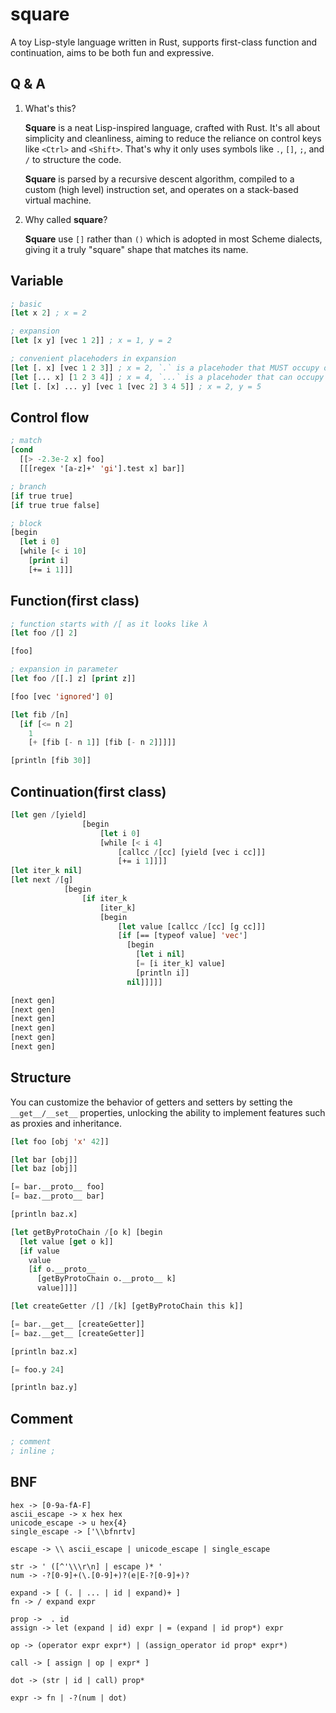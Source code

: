 # square

A toy Lisp-style language written in Rust, supports first-class function and continuation, aims to be both fun and expressive.

## Q & A

1.  What's this?

    **Square** is a neat Lisp-inspired language, crafted with Rust. It's all about simplicity and cleanliness, aiming to reduce the reliance on control keys like `<Ctrl>` and `<Shift>`. That's why it only uses symbols like `.`, `[]`, `;`, and `/` to structure the code.

    **Square** is parsed by a recursive descent algorithm, compiled to a custom (high level) instruction set, and operates on a stack-based virtual machine.

2.  Why called **square**?

    **Square** use `[]` rather than `()` which is adopted in most Scheme dialects, giving it a truly "square" shape that matches its name.

## Variable

```lisp
; basic
[let x 2] ; x = 2

; expansion
[let [x y] [vec 1 2]] ; x = 1, y = 2

; convenient placehoders in expansion
[let [. x] [vec 1 2 3]] ; x = 2, `.` is a placehoder that MUST occupy one position
[let [... x] [1 2 3 4]] ; x = 4, `...` is a placehoder that can occupy zero or as many positions as possible
[let [. [x] ... y] [vec 1 [vec 2] 3 4 5]] ; x = 2, y = 5
```

## Control flow

```lisp
; match
[cond
  [[> -2.3e-2 x] foo]
  [[[regex '[a-z]+' 'gi'].test x] bar]]

; branch
[if true true]
[if true true false]

; block
[begin 
  [let i 0]
  [while [< i 10]
    [print i]
    [+= i 1]]]
```

## Function(first class)

```lisp
; function starts with /[ as it looks like λ
[let foo /[] 2]

[foo]

; expansion in parameter
[let foo /[[.] z] [print z]]

[foo [vec 'ignored'] 0]

[let fib /[n] 
  [if [<= n 2] 
    1
    [+ [fib [- n 1]] [fib [- n 2]]]]]

[println [fib 30]]
```

## Continuation(first class)

```lisp
[let gen /[yield]
                [begin 
                    [let i 0]
                    [while [< i 4]
                        [callcc /[cc] [yield [vec i cc]]]
                        [+= i 1]]]]
[let iter_k nil]
[let next /[g]
            [begin 
                [if iter_k
                    [iter_k]
                    [begin
                        [let value [callcc /[cc] [g cc]]]
                        [if [== [typeof value] 'vec']
                          [begin 
                            [let i nil]
                            [= [i iter_k] value]
                            [println i]]
                          nil]]]]]

[next gen]
[next gen]
[next gen]
[next gen]
[next gen]
[next gen]
```

## Structure

You can customize the behavior of getters and setters by setting the `__get__/__set__` properties,
unlocking the ability to implement features such as proxies and inheritance.

```lisp
[let foo [obj 'x' 42]]

[let bar [obj]]
[let baz [obj]]

[= bar.__proto__ foo]
[= baz.__proto__ bar]

[println baz.x]

[let getByProtoChain /[o k] [begin
  [let value [get o k]]
  [if value
    value
    [if o.__proto__
      [getByProtoChain o.__proto__ k]
      value]]]]

[let createGetter /[] /[k] [getByProtoChain this k]]

[= bar.__get__ [createGetter]]
[= baz.__get__ [createGetter]]

[println baz.x]

[= foo.y 24]

[println baz.y]
```

## Comment

```lisp
; comment
; inline ;
```

## BNF

    hex -> [0-9a-fA-F]
    ascii_escape -> x hex hex
    unicode_escape -> u hex{4}
    single_escape -> ['\\bfnrtv]

    escape -> \\ ascii_escape | unicode_escape | single_escape

    str -> ' ([^'\\\r\n] | escape )* '
    num -> -?[0-9]+(\.[0-9]+)?(e|E-?[0-9]+)?

    expand -> [ (. | ... | id | expand)+ ]
    fn -> / expand expr

    prop ->  . id
    assign -> let (expand | id) expr | = (expand | id prop*) expr

    op -> (operator expr expr*) | (assign_operator id prop* expr*)

    call -> [ assign | op | expr* ]

    dot -> (str | id | call) prop*

    expr -> fn | -?(num | dot)
